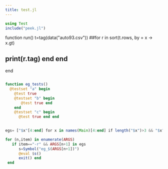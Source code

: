 ```yaml
---
title: test.jl
---
```



```julia
using Test
include("peek.jl")
```

 function run() 
   t=tag(data("auto93.csv"))
   ##for r in sort(t.rows, by = x -> x.gt)
   ##  print(r.tag) end end
 end

```julia

function eg_tests()
  @testset "a" begin
    @test true
    @testset "b" begin
       @test true end
    end
    @testset "c" begin
      @test true end end 

 
egs= ["$x"[4:end] for x in names(Main)[4:end] if length("$x")>3 && "$x"[1:3]=="eg_"]

for (n,item) in enumerate(ARGS) 
   if item=="-r" && ARGS[n+1] in egs 
      s=Symbol("eg_$(ARGS[n+1])")
      @eval $s() 
      exit() end
 end
```

